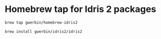# Homebrew tap for Idris 2 packages

```bash
brew tap gwerbin/homebrew-idris2

brew install gwerbin/idris2/idris2
```
